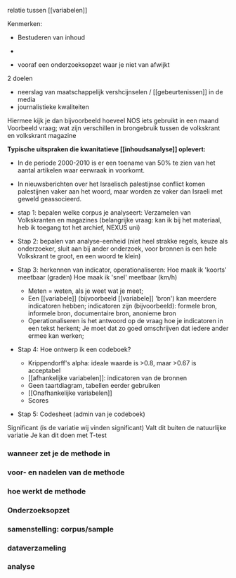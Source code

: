 relatie tussen [[variabelen]]

Kenmerken:
- Bestuderen van inhoud
- 

- vooraf een onderzoeksopzet waar je niet van afwijkt

2 doelen
- neerslag van maatschappelijk vershcijnselen / [[gebeurtenissen]] in de media
- journalistieke kwaliteiten

Hiermee kijk je dan bijvoorbeeld hoeveel NOS iets gebruikt in een maand
Voorbeeld vraag;
wat zijn verschillen in brongebruik tussen de volkskrant en volkskrant magazine

**Typische uitspraken die kwanitatieve [[inhoudsanalyse]] oplevert:**
- In de periode 2000-2010 is er een toename van 50% te zien van het aantal artikelen waar eerwraak in voorkomt.
- In nieuwsberichten over het Israelisch palestijnse conflict komen palestijnen vaker aan het woord, maar worden ze vaker dan Israeli met geweld geassocieerd.

- stap 1: bepalen welke corpus je analyseert: Verzamelen van Volkskranten en magazines (belangrijke vraag: kan ik bij het materiaal, heb ik toegang tot het archief, NEXUS uni)
- Stap 2: bepalen van analyse-eenheid (niet heel strakke regels, keuze als onderzoeker, sluit aan bij ander onderzoek, voor bronnen is een hele Volkskrant te groot, en een woord te klein)
- Stap 3: herkennen van indicator, operationaliseren: Hoe maak ik 'koorts' meetbaar (graden) Hoe maak ik 'snel' meetbaar (km/h)
	- Meten = weten, als je weet wat je meet;
	- Een [[variabele]] (bijvoorbeeld [[variabele]] 'bron') kan meerdere indicatoren hebben; indicatoren zijn (bijvoorbeeld): formele bron, informele bron, documentaire bron, anonieme bron
	- Operationaliseren is het antwoord op de vraag hoe je indicatoren in een tekst herkent; Je moet dat zo goed omschrijven dat iedere ander ermee kan werken;
- Stap 4: Hoe ontwerp ik een codeboek?
	- Krippendorff's alpha: ideale waarde is >0.8, maar >0.67 is acceptabel
	- [[afhankelijke variabelen]]: indicatoren van de bronnen 
	- Geen taartdiagram, tabellen eerder gebruiken
	- [[Onafhankelijke variabelen]] 
	- Scores
- Stap 5: Codesheet (admin van je codeboek)


Significant (is de variatie wij vinden significant) Valt dit buiten de natuurlijke variatie
	Je kan dit doen met T-test



### wanneer zet je de methode in

### voor- en nadelen van de methode

### hoe werkt de methode

### Onderzoeksopzet

### samenstelling: corpus/sample

### dataverzameling

### analyse